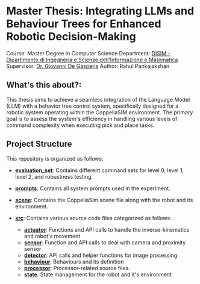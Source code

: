 # Master Thesis: Integrating LLMs and Behaviour Trees for Enhanced Robotic Decision-Making
Course: Master Degree in Computer Science
Department: [DISIM - Dipartimento di Ingegneria e Scienze dell'Informazione e Matematica](https://www.disim.univaq.it/)
Supervisor: [Dr. Giovanni De Gasperis](https://www.disim.univaq.it/GiovanniDeGasperis/)
Author: Rahul Pankajakshan


## What's this about?:
This thesis aims to achieve a seamless integration of the Language Model (LLM) with a behavior tree control system, specifically designed for a robotic system operating within the CoppeliaSIM environment. The primary goal is to assess the system's efficiency in handling various levels of command complexity when executing pick and place tasks.

## Project Structure

This repository is organized as follows:

- [**evaluation_set**](evaluation_set/): Contains different command sets for level 0, level 1, level 2, and robustness testing.

- [**prompts**](prompts/): Contains all system prompts used in the experiment.

- [**scene**](scene/): Contains the CoppeliaSim scene file along with the robot and its environment.

- [**src**](src/): Contains various source code files categorized as follows:
  - [**actuator**](src/actuator.py): Functions and API calls to handle the inverse-kinematics and robot's movement
  - [**sensor**](src/sensors.py): Function and API calls to deal with camera and proximity sensor
  - [**detector**](src/detector.py): API calls and helper functions for image processing
  - [**behaviour**](src/behaviour.py): Behaviours and its definition
  - [**processor**](src/processor.py): Processor-related source files.
  - [**state**](src/state.py): State management for the robot and it's environment
